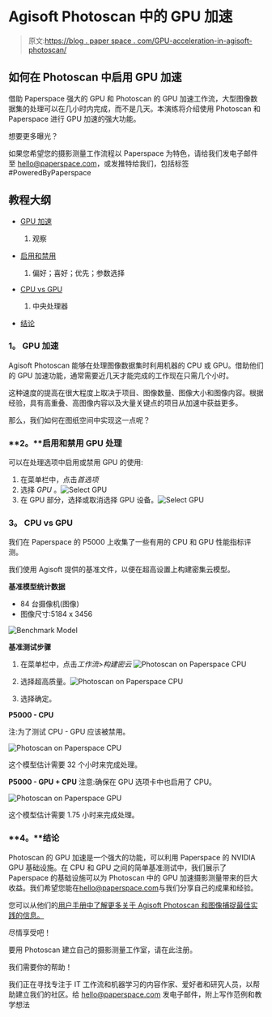 # Agisoft Photoscan 中的 GPU 加速

> 原文:[https://blog . paper space . com/GPU-acceleration-in-agisoft-photoscan/](https://blog.paperspace.com/gpu-acceleration-in-agisoft-photoscan/)

## 如何在 Photoscan 中启用 GPU 加速

借助 Paperspace 强大的 GPU 和 Photoscan 的 GPU 加速工作流，大型图像数据集的处理可以在几小时内完成，而不是几天。本演练将介绍使用 Photoscan 和 Paperspace 进行 GPU 加速的强大功能。

想要更多曝光？

如果您希望您的摄影测量工作流程以 Paperspace 为特色，请给我们发电子邮件至 hello@paperspace.com，或发推特给我们，包括标签#PoweredByPaperspace

## **教程大纲**

*   [GPU 加速](#gpu)
    1.  观察
*   [启用和禁用](#enable)
    1.  偏好；喜好；优先；参数选择
*   [CPU vs GPU](#benchmark)

    1.  中央处理器
*   [结论](#conclusion)

### **1。** GPU 加速

Agisoft Photoscan 能够在处理图像数据集时利用机器的 CPU 或 GPU。借助他们的 GPU 加速功能，通常需要近几天才能完成的工作现在只需几个小时。

这种速度的提高在很大程度上取决于项目、图像数量、图像大小和图像内容。根据经验，具有高重叠、高图像内容以及大量关键点的项目从加速中获益更多。

那么，我们如何在图纸空间中实现这一点呢？

### **2。**启用和禁用 GPU 处理

可以在处理选项中启用或禁用 GPU 的使用:

1.  在菜单栏中，点击*首选项*
2.  选择 *GPU* 。![Select GPU](../Images/1a6e48c12fb019e2259f7d0e1fd43c27.png)
3.  在 GPU 部分，选择或取消选择 GPU 设备。![Select GPU](../Images/2dd4f165b7fdeac6b3bce28528006fbc.png)

### **3。** CPU vs GPU

我们在 Paperspace 的 P5000 上收集了一些有用的 CPU 和 GPU 性能指标评测。

我们使用 Agisoft 提供的基准文件，以便在超高设置上构建密集云模型。

**基准模型统计数据**

*   84 台摄像机(图像)
*   图像尺寸:5184 x 3456

![Benchmark Model](../Images/64e1957df3f22f48cdac73124a2ef9f6.png)

**基准测试步骤**

1.  在菜单栏中，点击*工作流>构建密云* ![Photoscan on Paperspace CPU](../Images/9e22db6e6e57464360dc1104af106345.png)

2.  选择超高质量。![Photoscan on Paperspace CPU](../Images/f417a2815584a4232682235260bc437e.png)

3.  选择确定。

**P5000 - CPU**

注:为了测试 CPU - GPU 应该被禁用。

![Photoscan on Paperspace CPU](../Images/e9399156685d606ee9feea7da53c5d46.png)

这个模型估计需要 32 个小时来完成处理。

**P5000 - GPU + CPU**
注意:确保在 GPU 选项卡中也启用了 CPU。

![Photoscan on Paperspace GPU](../Images/db34b37db5b6e6bc600696d195ac959a.png)

这个模型估计需要 1.75 小时来完成处理。

### **4。**结论

Photoscan 的 GPU 加速是一个强大的功能，可以利用 Paperspace 的 NVIDIA GPU 基础设施。在 CPU 和 GPU 之间的简单基准测试中，我们展示了 Paperspace 的基础设施可以为 Photoscan 中的 GPU 加速摄影测量带来的巨大收益。我们希望您能在[hello@paperspace.com](mailto:hello@paperspace.com)与我们分享自己的成果和经验。

您可以从他们的[用户手册中了解更多关于 Agisoft Photoscan 和图像捕捉最佳实践的信息。](http://www.agisoft.com/downloads/user-manuals/)

尽情享受吧！

要用 Photoscan 建立自己的摄影测量工作室，请在此注册。

我们需要你的帮助！

我们正在寻找专注于 IT 工作流和机器学习的内容作家、爱好者和研究人员，以帮助建立我们的社区。给 hello@paperspace.com 发电子邮件，附上写作范例和教学想法